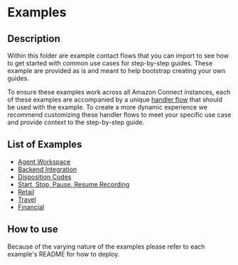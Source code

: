 # Examples

## Description
Within this folder are example contact flows that you can import to see how to get started with common use cases for step-by-step guides. These example are provided as is and meant to help bootstrap creating your own guides.

To ensure these examples work across all Amazon Connect instances, each of these examples are accompanied by a unique [handler flow](../flows/HandlerFlow/) that should be used with the example. To create a more dynamic experience we recommend customizing these handler flows to meet your specific use case and provide context to the step-by-step guide.

## List of Examples
- [Agent Workspace](./AgentWorkspace/)
- [Backend Integration](./BackendIntegration/)
- [Disposition Codes](./DispositionCodes/)
- [Start, Stop, Pause, Resume Recording](./StartStopPauseResumeRecording/)
- [Retail](./Retail/)
- [Travel](./Travel/)
- [Financial](./Financial/)

## How to use
Because of the varying nature of the examples please refer to each example's README for how to deploy.